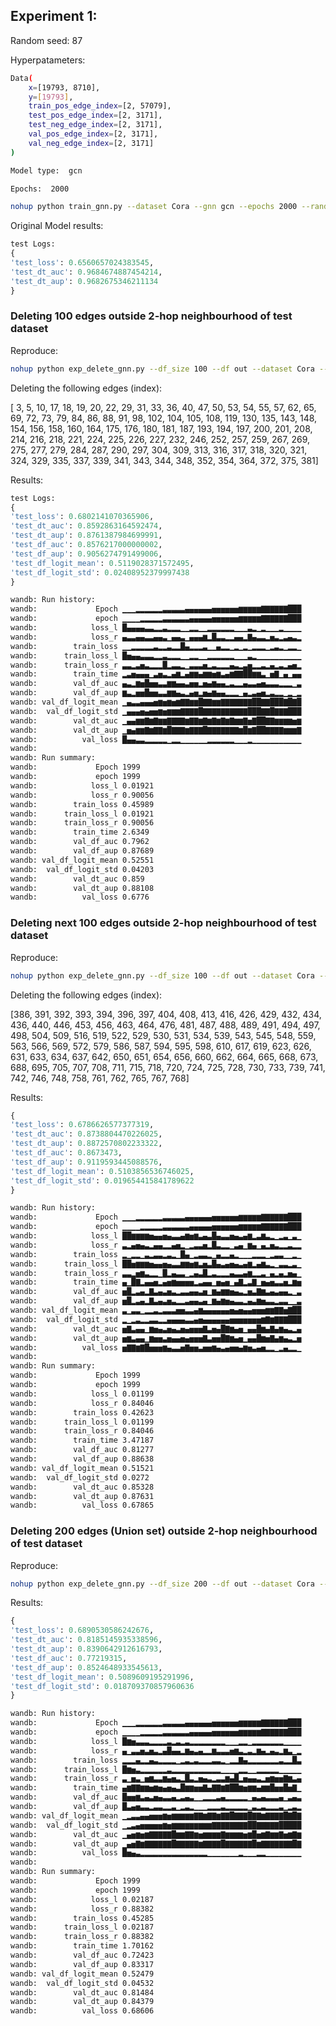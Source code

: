 ## Experiment 1:

Random seed: 87

Hyperpatameters:

```bash
Data(
    x=[19793, 8710],
    y=[19793],
    train_pos_edge_index=[2, 57079],
    test_pos_edge_index=[2, 3171],
    test_neg_edge_index=[2, 3171],
    val_pos_edge_index=[2, 3171],
    val_neg_edge_index=[2, 3171]
)

Model type:  gcn

Epochs:  2000
```

```bash
nohup python train_gnn.py --dataset Cora --gnn gcn --epochs 2000 --random_seed 87 > gcn_original_Cora_87.txt &
```

Original Model results:

```python
test Logs:
{
'test_loss': 0.6560657024383545,
'test_dt_auc': 0.9684674887454214,
'test_dt_aup': 0.9682675346211134
}
```

### Deleting 100 edges outside 2-hop neighbourhood of test dataset

Reproduce:

```bash
nohup python exp_delete_gnn.py --df_size 100 --df out --dataset Cora --gnn gcn --unlearning_model gnndelete --epochs 2000 --random_seed 87 > gcn_gnndelete_out_0_100_Cora_87.txt &
```

Deleting the following edges (index):

[ 3, 5, 10, 17, 18, 19, 20, 22, 29, 31, 33, 36, 40, 47,
50, 53, 54, 55, 57, 62, 65, 69, 72, 73, 79, 84, 86, 88,
91, 98, 102, 104, 105, 108, 119, 130, 135, 143, 148, 154, 156, 158,
160, 164, 175, 176, 180, 181, 187, 193, 194, 197, 200, 201, 208, 214,
216, 218, 221, 224, 225, 226, 227, 232, 246, 252, 257, 259, 267, 269,
275, 277, 279, 284, 287, 290, 297, 304, 309, 313, 316, 317, 318, 320,
321, 324, 329, 335, 337, 339, 341, 343, 344, 348, 352, 354, 364, 372,
375, 381]

Results:

```python
test Logs:
{
'test_loss': 0.6802141070365906,
'test_dt_auc': 0.8592863164592474,
'test_dt_aup': 0.8761387984699991,
'test_df_auc': 0.8576217000000002,
'test_df_aup': 0.9056274791499006,
'test_df_logit_mean': 0.5119028371572495,
'test_df_logit_std': 0.02408952379997438
}
```

```bash
wandb: Run history:
wandb:             Epoch ▁▁▁▂▂▂▂▂▂▃▃▃▃▃▄▄▄▄▄▄▅▅▅▅▅▅▆▆▆▆▆▇▇▇▇▇▇███
wandb:             epoch ▁▁▁▁▂▂▂▂▂▃▃▃▃▃▃▄▄▄▄▄▅▅▅▅▅▅▆▆▆▆▆▇▇▇▇▇▇███
wandb:            loss_l █▄▄▄▄▃▃▂▂▃▂▂▂▁▁▂▂▁▁▂▂▂▂▂▂▁▁▁▃▂▁▂▁▁▁▂▁▁▁▁
wandb:            loss_r ▄▃▃▄▄▃▃▄▄▃▁▄▄▃▁▄▄▄▆▂█▃▃▂▂▄▄▂▇▄▃▃▂▅▃▂▃▄▃▂
wandb:        train_loss ▁▁▂▂▂▂▂▃▂▂▃▂▂█▄▂▂▂▃▁▁▄▂▂▁▂▁▂▁▂▂▂▁▂▃▂▁▂▂▁
wandb:      train_loss_l █▅▄▄▃▃▃▂▂▃▂▂▂▁▁▂▂▁▁▂▂▂▂▂▂▁▁▁▃▂▁▁▁▁▁▁▁▁▁▁
wandb:      train_loss_r ▃▃▂▃▅▃▂▂▂█▂▃▃▂▁▃▃▃▅▂▃▂▂▂▄▃▂▃▅▂▂▃▂▄▂▃▂▄▅▂
wandb:        train_time ▂▃▅▄▄▄▁▃▅▃▂▄▆▂▄▆▆▄▆▆▅▆▃▄▆▇▇██▆▆▃▁▅▇▁▄▁▄▄
wandb:        val_df_auc ▄▃▂▆▅█▅▅▃▃▆▆▄▄▃▅▅▂▅▄▆▄▄▂▃▂▂▄▃▃▄▅▃▃▃▂▂▂▁▃
wandb:        val_df_aup ▆▃▂▅▅█▅▅▃▃▆▆▄▃▂▄▅▂▅▄▆▄▄▂▂▂▁▄▂▃▄▅▂▃▂▂▁▂▁▂
wandb: val_df_logit_mean ▁▄▃▃▄▄▄▅▆▅▆▅▆▇▇▆▆█▇▇▆▆▇▇▇▇▇▇▇██▇▇███▇█▇█
wandb:  val_df_logit_std ▁▄▄▄▅▄▅▅▆▅▆▆▆▇▇▇▇█▇▇▇▇▇▇▇▇▇▇███▇▇█▇▇▇███
wandb:        val_dt_auc ▁▄▄▆▆▇▆▇▆▆▇▇▇▇▆▇▇▆▇▆▇▆▇▆▇▆▆▇▅▇██▇▇▆▆▆▆▅▆
wandb:        val_dt_aup ▁▅▄▆▆▇▆▇▇▆█▇▇▇▆▇▇▇█▇▇▇▇▇▇▇▆█▆▇██▇▇▇▇▆▆▆▇
wandb:          val_loss █▄▄▃▃▂▂▂▂▂▁▂▂▁▁▁▁▁▁▂▂▂▂▂▂▁▁▁▂▁▁▁▁▁▁▁▁▁▁▁
wandb:
wandb: Run summary:
wandb:             Epoch 1999
wandb:             epoch 1999
wandb:            loss_l 0.01921
wandb:            loss_r 0.90056
wandb:        train_loss 0.45989
wandb:      train_loss_l 0.01921
wandb:      train_loss_r 0.90056
wandb:        train_time 2.6349
wandb:        val_df_auc 0.7962
wandb:        val_df_aup 0.87689
wandb: val_df_logit_mean 0.52551
wandb:  val_df_logit_std 0.04203
wandb:        val_dt_auc 0.859
wandb:        val_dt_aup 0.88108
wandb:          val_loss 0.6776
```

### Deleting next 100 edges outside 2-hop neighbourhood of test dataset

Reproduce:

```bash
nohup python exp_delete_gnn.py --df_size 100 --df out --dataset Cora --gnn gcn --unlearning_model gnndelete --seqlearn True --epochs 2000 --random_seed 87 > gcn_gnndelete_out_100_200_Cora_87.txt &
```

Deleting the following edges (index):

[386, 391, 392, 393, 394, 396, 397, 404, 408, 413, 416, 426, 429, 432,
434, 436, 440, 446, 453, 456, 463, 464, 476, 481, 487, 488, 489, 491,
494, 497, 498, 504, 509, 516, 519, 522, 529, 530, 531, 534, 539, 543,
545, 548, 559, 563, 566, 569, 572, 579, 586, 587, 594, 595, 598, 610,
617, 619, 623, 626, 631, 633, 634, 637, 642, 650, 651, 654, 656, 660,
662, 664, 665, 668, 673, 688, 695, 705, 707, 708, 711, 715, 718, 720,
724, 725, 728, 730, 733, 739, 741, 742, 746, 748, 758, 761, 762, 765,
767, 768]

Results:

```python
{
'test_loss': 0.6786626577377319,
'test_dt_auc': 0.8738804470226025,
'test_dt_aup': 0.8872570802233322,
'test_df_auc': 0.8673473,
'test_df_aup': 0.9119593445088576,
'test_df_logit_mean': 0.5103856536746025,
'test_df_logit_std': 0.019654415841789622
}
```

```bash
wandb: Run history:
wandb:             Epoch ▁▁▁▂▂▂▂▂▂▃▃▃▃▃▄▄▄▄▄▄▅▅▅▅▅▅▆▆▆▆▆▇▇▇▇▇▇███
wandb:             epoch ▁▁▁▁▂▂▂▂▂▃▃▃▃▃▃▄▄▄▄▄▅▅▅▅▅▅▆▆▆▆▆▇▇▇▇▇▇███
wandb:            loss_l ██▆▆▆▆▅▄▄▅▄▃▃▄▆▅▆▃▄▃█▄▃▃▅▄▃▄▆▂▃▆▃▂▁▂▃▁▃▁
wandb:            loss_r ▃▂▄▅▄▃▂▄▄▂▂▄▅▂▁▂▃▃▅▂█▃▂▂▁▃▄▁▆▄▁▄▂▅▃▂▂▃▂▂
wandb:        train_loss ▂▁▂▂▁▃▂▃▃▂▃▂▁█▄▁▂▃▃▂▁▄▂▂▄▂▁▁▁▂▂▂▁▂▃▃▁▁▂▁
wandb:      train_loss_l ██▅▆▆▆▅▄▄▅▄▃▃▆▆▅▆▃▅▃█▄▃▄▅▄▃▄▆▂▄▆▃▂▁▃▃▂▃▁
wandb:      train_loss_r ▃▃▂▅▆▃▂▂▁█▂▄▃▃▁▂▄▃█▂▃▂▂▂▄▃▃▄▆▂▂▃▁▄▂▄▂▅▄▁
wandb:        train_time ▄▁█▇▂▄▄▅▂▄▅▆▅▅▅▅▂▃▄▄▁▅▄▅▁▄▇▂▃▇▁▅▄▅▃▃▅▂▆▅
wandb:        val_df_auc ▅█▂▃▄▂▇▃▄▃▅▃▂▃▃▄▄▃▅▁▆▄▆▆▅▄▃▂▅▃▇▆▃▄▃▄▄▂▁▃
wandb:        val_df_aup ▅█▂▃▄▂▇▃▄▃▅▃▂▂▃▄▄▃▄▁▆▄▆▅▄▃▃▂▄▃▆▅▃▃▂▃▃▁▁▃
wandb: val_df_logit_mean ▃▁▃▃▁▂▂▃▂▃▃▃▅▅▃▃▄▆▄▄▄▄▄▄▅▄▅▄▄▅▅▅▆▆▇▇▅▇██
wandb:  val_df_logit_std ▂▁▂▃▂▂▃▃▂▂▄▄▄▄▃▃▄▅▄▄▄▄▄▄▅▅▅▅▅▅▅▆▇▆▇▇▇███
wandb:        val_dt_auc ▅▇▃▄▄▁▆▅▄▃▅▄▃▅▄▅▅▅▇▃▅▄█▇▆▄▅▁▄▄█▆▄▇▄▆▄▃▂▄
wandb:        val_dt_aup ▅▆▃▄▄▁▆▅▅▃▅▄▄▅▄▅▅▅▇▃▅▅█▇▆▄▅▁▄▄█▆▅▇▄▆▄▃▂▅
wandb:          val_loss ▅▇▇▆▇█▅▅▅▆▄▃▃▅▇▅▅▃▅▅▆▄▃▄▅▅▄▆▅▃▄▅▂▂▁▂▄▂▂▁
wandb:
wandb: Run summary:
wandb:             Epoch 1999
wandb:             epoch 1999
wandb:            loss_l 0.01199
wandb:            loss_r 0.84046
wandb:        train_loss 0.42623
wandb:      train_loss_l 0.01199
wandb:      train_loss_r 0.84046
wandb:        train_time 3.47187
wandb:        val_df_auc 0.81277
wandb:        val_df_aup 0.88638
wandb: val_df_logit_mean 0.51521
wandb:  val_df_logit_std 0.0272
wandb:        val_dt_auc 0.85328
wandb:        val_dt_aup 0.87631
wandb:          val_loss 0.67865
```

### Deleting 200 edges (Union set) outside 2-hop neighbourhood of test dataset

Reproduce:

```bash
nohup python exp_delete_gnn.py --df_size 200 --df out --dataset Cora --gnn gcn --unlearning_model gnndelete --epochs 2000 --random_seed 87 > gcn_gnndelete_out_union200_Cora_87.txt &
```

Results:

```python
{
'test_loss': 0.6890530586242676,
'test_dt_auc': 0.8185145935338596,
'test_dt_aup': 0.8390642912616793,
'test_df_auc': 0.77219315,
'test_df_aup': 0.8524648933545613,
'test_df_logit_mean': 0.5089609195291996,
'test_df_logit_std': 0.018709370857960636
}
```

```bash
wandb: Run history:
wandb:             Epoch ▁▁▁▂▂▂▂▂▂▃▃▃▃▃▄▄▄▄▄▄▅▅▅▅▅▅▆▆▆▆▆▇▇▇▇▇▇███
wandb:             epoch ▁▁▁▁▂▂▂▂▂▃▃▃▃▃▃▄▄▄▄▄▅▅▅▅▅▅▆▆▆▆▆▇▇▇▇▇▇███
wandb:            loss_l █▆▅▃▃▃▂▂▂▂▃▂▃▂▃▂▂▂▂▂▂▂▂▁▁▁▂▂▁▂▂▂▂▂▂▂▁▁▁▁
wandb:            loss_r ▄▁▃▃▅▃▅▃▂▄█▄▄▂▆▄▃▄▂▂▆▃▃▃▅▆▃▂▃▂▆▄▂▄▃▂▆▃▁▂
wandb:        train_loss ▂▂▂▄▂▂▄▃▂▂▂▂▁▂▃▂▃▂▂▂▃▃▂▁▂▂▇▄▂▂▂▂▂▂▂▃▂▂█▃
wandb:      train_loss_l █▆▅▃▂▂▂▂▂▂▃▂▂▂▂▂▂▂▂▂▂▂▁▁▁▁▂▂▁▁▂▂▂▂▂▁▁▁▁▁
wandb:      train_loss_r ▃▁▅▃▁▅▆▃▃▆▄▅▃▂█▃▂▅▄▃▂▃▃▆▄█▂▅▄▄▃▂▅▆▅▅▇▆▃▄
wandb:        train_time ▄▆▇▇▆▆▅▆▅▄▅▄▃█▆▆▅▅▇▄▇▇▆▇██▆▅▆▆▄▆▆█▅▅█▅▇▁
wandb:        val_df_auc █▅▅▆▃▄▃▅▄▃▃▄▂▃▄▃▁▁▂▂▂▃▄▂▂▂▂▂▁▄▃▄▃▃▃▄▁▃▄▃
wandb:        val_df_aup █▃▄▅▃▃▂▃▃▂▂▃▁▂▃▂▁▁▁▂▂▂▃▂▂▂▂▂▁▃▂▃▂▂▂▃▁▂▃▂
wandb: val_df_logit_mean ▁▂▃▃▄▄▅▅▅▆▅▆▆▆▆▆▇▇▆▇▇▆▇▇█▇▇▇█▇▇▆▇▇▇▇█▇█▇
wandb:  val_df_logit_std ▁▂▃▄▅▅▅▅▅▆▅▆▆▆▆▆▆▆▆▆▇▇▇▇▇▇▇▇██▇▇▇▇▇█████
wandb:        val_dt_auc ▁▄▅▆▅▆▇▇▇▇▇█▆▆▇▇▆▅▆▆▆▆▇▆▆▆▆▅▆█▅▆▇▆▆▇▅▆▇▆
wandb:        val_dt_aup ▁▄▅▇▆▇▇▇▇▇▇█▇▇▇▇▇▆▇▇▇▇█▇▇▇▇▇▇█▆▇▇▇▇▇▇▇█▇
wandb:          val_loss █▅▄▃▂▂▂▂▂▂▂▂▂▂▂▂▂▂▂▁▁▁▁▁▁▁▂▁▁▁▂▂▁▁▁▁▁▁▁▁
wandb:
wandb: Run summary:
wandb:             Epoch 1999
wandb:             epoch 1999
wandb:            loss_l 0.02187
wandb:            loss_r 0.88382
wandb:        train_loss 0.45285
wandb:      train_loss_l 0.02187
wandb:      train_loss_r 0.88382
wandb:        train_time 1.70162
wandb:        val_df_auc 0.72423
wandb:        val_df_aup 0.83317
wandb: val_df_logit_mean 0.52479
wandb:  val_df_logit_std 0.04532
wandb:        val_dt_auc 0.81484
wandb:        val_dt_aup 0.84379
wandb:          val_loss 0.68606
```

